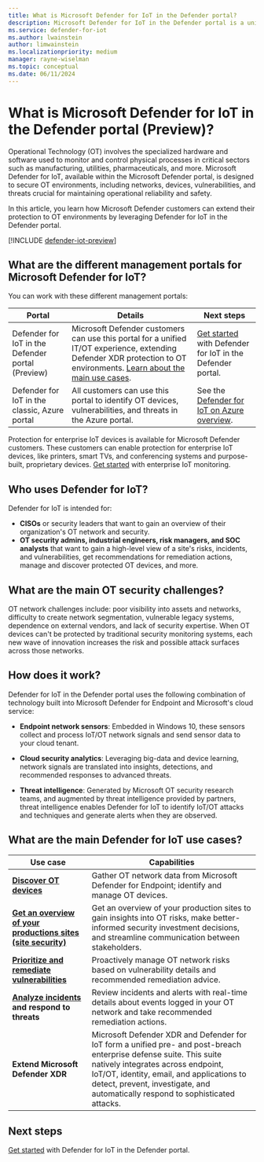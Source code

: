 ```yaml
---
title: What is Microsoft Defender for IoT in the Defender portal?
description: Microsoft Defender for IoT in the Defender portal is a unified security solution built specifically to identify IoT and OT devices, vulnerabilities, and threats.
ms.service: defender-for-iot
ms.author: lwainstein
author: limwainstein
ms.localizationpriority: medium
manager: rayne-wiselman
ms.topic: conceptual
ms.date: 06/11/2024
---
```


# What is Microsoft Defender for IoT in the Defender portal (Preview)?

Operational Technology (OT) involves the specialized hardware and software used to monitor and control physical processes in critical sectors such as manufacturing, utilities, pharmaceuticals, and more. Microsoft Defender for IoT, available within the Microsoft Defender portal, is designed to secure OT environments, including networks, devices, vulnerabilities, and threats crucial for maintaining operational reliability and safety.

In this article, you learn how Microsoft Defender customers can extend their protection to OT environments by leveraging Defender for IoT in the Defender portal.

[!INCLUDE [defender-iot-preview](../includes//defender-for-iot-defender-public-preview.md)]

## What are the different management portals for Microsoft Defender for IoT?

You can work with these different management portals:

|Portal|Details|Next steps|
|---|---|---|
|Defender for IoT in the Defender portal (Preview)|Microsoft Defender customers can use this portal for a unified IT/OT experience, extending Defender XDR protection to OT environments. [Learn about the main use cases](#what-are-the-main-defender-for-iot-use-cases).|[Get started](get-started.md) with Defender for IoT in the Defender portal.|
|Defender for IoT in the classic, Azure portal|All customers can use this portal to identify OT devices, vulnerabilities, and threats in the Azure portal.|See the [Defender for IoT on Azure overview](/azure/defender-for-iot/organizations/overview).|

Protection for enterprise IoT devices is available for Microsoft Defender customers. These customers can enable protection for enterprise IoT devices, like printers, smart TVs, and conferencing systems and purpose-built, proprietary devices. [Get started](/defender-for-iot/enterprise-iot-get-started) with enterprise IoT monitoring.

## Who uses Defender for IoT?

Defender for IoT is intended for:

- **CISOs** or security leaders that want to gain an overview of their organization's OT network and security.
- **OT security admins, industrial engineers, risk managers, and SOC analysts** that want to gain a high-level view of a site's risks, incidents, and vulnerabilities, get recommendations for remediation actions, manage and discover protected OT devices, and more.

## What are the main OT security challenges?

OT network challenges include: poor visibility into assets and networks, difficulty to create network segmentation, vulnerable legacy systems, dependence on external vendors, and lack of security expertise. When OT devices can't be protected by traditional security monitoring systems, each new wave of innovation increases the risk and possible attack surfaces across those networks.

## How does it work?

Defender for IoT in the Defender portal uses the following combination of technology built into Microsoft Defender for Endpoint and Microsoft's cloud service:

- **Endpoint network sensors**: Embedded in Windows 10, these sensors collect and process IoT/OT network signals and send sensor data to your cloud tenant.

- **Cloud security analytics**: Leveraging big-data and device learning, network signals are translated into insights, detections, and recommended responses to advanced threats.

- **Threat intelligence**: Generated by Microsoft OT security research teams, and augmented by threat intelligence provided by partners, threat intelligence enables Defender for IoT to identify IoT/OT attacks and techniques and generate alerts when they are observed.

## What are the main Defender for IoT use cases?

|Use case|Capabilities|
|---|---|
|**[Discover OT devices](manage-devices-inventory.md)**|Gather OT network data from Microsoft Defender for Endpoint; identify and  manage OT devices.|
|**[Get an overview of your productions sites (site security)](site-security-overview.md)**|Get an overview of your production sites to gain insights into OT risks, make better-informed security investment decisions, and streamline communication between stakeholders.|
|**[Prioritize and remediate vulnerabilities](prioritize-vulnerabilities.md)**|Proactively manage OT network risks based on vulnerability details and recommended remediation advice.|
|**[Analyze incidents](investigate-threats.md) and respond to threats**|Review incidents and alerts with real-time details about events logged in your OT network and take recommended remediation actions.|
|**Extend Microsoft Defender XDR**|Microsoft Defender XDR and Defender for IoT form a unified pre- and post-breach enterprise defense suite. This suite natively integrates across endpoint, IoT/OT, identity, email, and applications to detect, prevent, investigate, and automatically respond to sophisticated attacks.|

## Next steps

[Get started](get-started.md) with Defender for IoT in the Defender portal.
